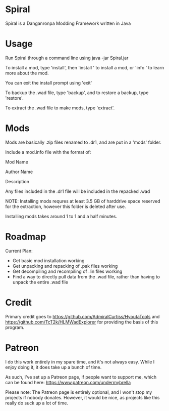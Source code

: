 # Spiral
Spiral is a Danganronpa Modding Framework written in Java

# Usage
Run Spiral through a command line using java -jar Spiral.jar

To install a mod, type 'install', then 'install <mod>' to install a mod, or 'info <mod>' to learn more about the mod. 

You can exit the install prompt using 'exit'

To backup the .wad file, type 'backup', and to restore a backup, type 'restore'.

To extract the .wad file to make mods, type 'extract'.

# Mods
Mods are basically .zip files renamed to .dr1, and are put in a 'mods' folder.

Include a mod.info file with the format of:


Mod Name

Author Name

Description


Any files included in the .dr1 file will be included in the repacked .wad

NOTE: Installing mods requres at least 3.5 GB of harddrive space reserved for the extraction, however this folder is deleted after use.

Installing mods takes around 1 to 1 and a half minutes.

# Roadmap
Current Plan:

* Get basic mod installation working
* Get unpacking and repacking of .pak files working
* Get decompiling and recompiling of .lin files working
* Find a way to directly pull data from the .wad file, rather than having to unpack the entire .wad file

# Credit
Primary credit goes to https://github.com/AdmiralCurtiss/HyoutaTools and https://github.com/TcT2k/HLMWadExplorer for providing the basis of this program.

# Patreon
I do this work entirely in my spare time, and it's not always easy. While I enjoy doing it, it does take up a bunch of time.

As such, I've set up a Patreon page, if people want to support me, which can be found here: https://www.patreon.com/undermybrella

Please note: The Patreon page is entirely optional, and I won't stop my projects if nobody donates. However, it would be nice, as projects like this really do suck up a lot of time.
